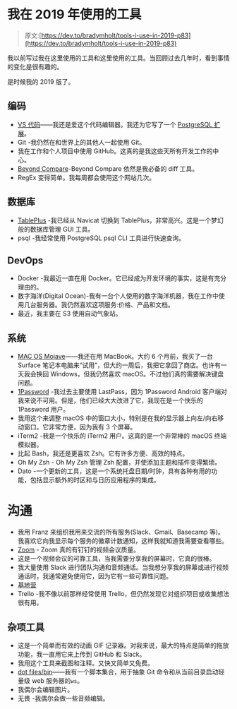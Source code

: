 # 我在 2019 年使用的工具

> 原文:[https://dev.to/bradymholt/tools-i-use-in-2019-p83](https://dev.to/bradymholt/tools-i-use-in-2019-p83)

我以前写过我在这里使用的工具和这里使用的工具。当回顾过去几年时，看到事情的变化是很有趣的。

是时候我的 2019 版了。

## [](#coding)编码

*   [VS 代码](https://code.visualstudio.com)——我还是爱这个代码编辑器。我还为它写了一个 [PostgreSQL 扩展](https://marketplace.visualstudio.com/items?itemName=bradymholt.pgformatter#overview)。
*   Git -我仍然在和世界上的其他人一起使用 Git。
*   我在工作和个人项目中使用 GitHub。这真的是我这些天所有开发工作的中心。
*   [Beyond Compare](http://www.scootersoftware.com/)-Beyond Compare 依然是我必备的 diff 工具。
*   RegEx 变得简单。我每周都会使用这个网站几次。

## [](#database)数据库

*   [TablePlus](https://tableplus.com/) -我已经从 Navicat 切换到 TablePlus，非常高兴。这是一个梦幻般的数据库管理 GUI 工具。
*   psql -我经常使用 PostgreSQL psql CLI 工具进行快速查询。

## [](#devops)DevOps

*   Docker -我最近一直在用 Docker。它已经成为开发环境的事实，这是有充分理由的。
*   数字海洋(Digital Ocean)-我有一台个人使用的数字海洋机器，我在工作中使用几台服务器。我仍然喜欢这项服务:价格、产品和文档。
*   最近，我主要在 S3 使用自动气象站。

## [](#system)系统

*   [MAC OS Mojave](http://www.apple.com/osx/)——我还在用 MacBook。大约 6 个月前，我买了一台 Surface 笔记本电脑来“试用”，但大约一周后，我把它拿回了商店。也许有一天我会换回 Windows，但我仍然喜欢 macOS。不过他们真的需要解决键盘问题。
*   [1Password](https://1password.com/) -我过去主要使用 LastPass，因为 1Password Android 客户端对我来说不可用。但是，他们已经大大改进了它，我现在是一个快乐的 1Password 用户。
*   我用这个来调整 macOS 中的窗口大小，特别是在我的显示器上向左/向右移动窗口。它非常方便，因为我有 3 个屏幕。
*   iTerm2 -我是一个快乐的 iTerm2 用户。这真的是一个非常棒的 macOS 终端模拟器。
*   比起 Bash，我还是更喜欢 Zsh。它有许多方便、高效的特点。
*   Oh My Zsh - Oh My Zsh 管理 Zsh 配置，并使添加主题和插件变得繁琐。
*   Dato -一个更新的工具，这是一个系统托盘日期/时钟，具有各种有用的功能，包括显示额外的时区和与日历应用程序的集成。

# [](#communication)沟通

*   我用 Franz 来组织我用来交流的所有服务(Slack、Gmail、Basecamp 等)。我喜欢它向我显示每个服务的徽章计数通知，这样我就知道我需要查看哪些。
*   [Zoom](https://zoom.us) - Zoom 真的有钉钉的视频会议质量。
*   这是一个视频会议的可靠工具，当我需要分享我的屏幕时，它真的很棒。
*   我大量使用 Slack 进行团队沟通和音频通话。当我想分享我的屏幕或进行视频通话时，我通常避免使用它，因为它有一些可靠性问题。
*   [基地营](https://www.basecamp.com)
*   Trello -我不像以前那样经常使用 Trello，但仍然发现它对组织项目或收集想法很有用。

## [](#misc-tools)杂项工具

*   这是一个简单而有效的动画 GIF 记录器。对我来说，最大的特点是简单的拖放功能，我一直用它来上传到 GitHub 和 Slack。
*   我用这个工具来截图和注释。又快又简单又免费。
*   [dot files/bin](https://github.com/bradymholt/dotfiles/tree/master/bin)——我有一个脚本集合，用于抽象 Git 命令和从当前目录启动轻量级 web 服务器的`ws`。
*   我偶尔会编辑图片。
*   无畏 -我偶尔会做一些音频编辑。